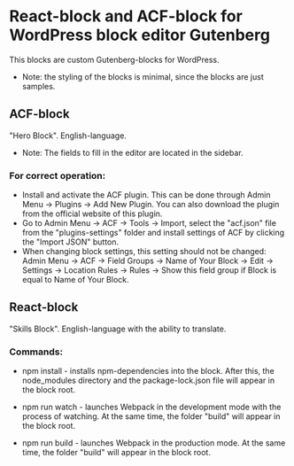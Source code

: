 # React-block and ACF-block for WordPress block editor Gutenberg

This blocks are custom Gutenberg-blocks for WordPress.

- Note: the styling of the blocks is minimal, since the blocks are just samples.

## ACF-block

"Hero Block". English-language.

- Note: The fields to fill in the editor are located in the sidebar.

### For correct operation:

- Install and activate the ACF plugin. This can be done through Admin Menu -> Plugins -> Add New Plugin. You can also download the plugin from the official website of this plugin.
- Go to Admin Menu -> ACF -> Tools -> Import, select the "acf.json" file from the "plugins-settings" folder and install settings of ACF by clicking the "Import JSON" button.
- When changing block settings, this setting should not be changed: Admin Menu -> ACF -> Field Groups -> Name of Your Block -> Edit -> Settings -> Location Rules -> Rules -> Show this field group if Block is equal to Name of Your Block.

## React-block

"Skills Block". English-language with the ability to translate.

### Commands:

- npm install - installs npm-dependencies into the block. After this, the node_modules directory and the package-lock.json file will appear in the block root.

- npm run watch - launches Webpack in the development mode with the process of watching. At the same time, the folder "build" will appear in the block root.

- npm run build - launches Webpack in the production mode. At the same time, the folder "build" will appear in the block root.

